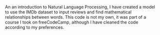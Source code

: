 An an introduction to Natural Language Processing, I have created a model to use the IMDb dataset to input reviews and find mathematical relationships between words. This code is not my own, it was part of a course I took on freeCodeCamp, although I have cleaned the code according to my preferences. 
